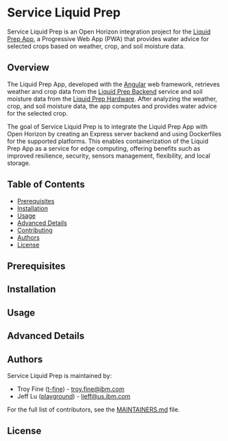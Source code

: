 # Service Liquid Prep

Service Liquid Prep is an Open Horizon integration project for the [Liquid Prep App](https://liquid-prep-app.s3-web.us-east.cloud-object-storage.appdomain.cloud/), a Progressive Web App (PWA) that provides water advice for selected crops based on weather, crop, and soil moisture data.

## Overview

The Liquid Prep App, developed with the [Angular](https://angular.io/) web framework, retrieves weather and crop data from the [Liquid Prep Backend](https://github.com/Liquid-Prep/LiquidPrep-Backend) service and soil moisture data from the [Liquid Prep Hardware](https://github.com/Liquid-Prep/LiquidPrep-Hardware). After analyzing the weather, crop, and soil moisture data, the app computes and provides water advice for the selected crop.

The goal of Service Liquid Prep is to integrate the Liquid Prep App with Open Horizon by creating an Express server backend and using Dockerfiles for the supported platforms. This enables containerization of the Liquid Prep App as a service for edge computing, offering benefits such as improved resilience, security, sensors management, flexibility, and local storage.

## Table of Contents

- [Prerequisites](#prerequisites)
- [Installation](#installation)
- [Usage](#usage)
- [Advanced Details](#advanced-details)
- [Contributing](#contributing)
- [Authors](#authors)
- [License](#license)
## Prerequisites

[//]: # (List the prerequisites for using the project, such as required software, hardware, or skills)

## Installation

[//]: # (Provide step-by-step instructions for installing the project)

## Usage

[//]: # (Explain how to use the project, including any available configuration options and examples)

## Advanced Details

[//]: # (Include any advanced usage details or technical information about the project)

## Authors

Service Liquid Prep is maintained by:

- Troy Fine ([t-fine](https://github.com/t-fine)) - troy.fine@ibm.com
- Jeff Lu ([playground](https://github.com/playground)) - ljeff@us.ibm.com

For the full list of contributors, see the [MAINTAINERS.md](MAINTAINERS.md) file.

## License

[//]: # (Include information about the project's license)

